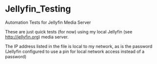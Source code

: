 # Jellyfin_Testing
Automation Tests for Jellyfin Media Server


These are just quick tests (for now) using my local Jellyfin (see http://jellyfin.org) media server. 

The IP address listed in the file is local to my network, as is the password (Jellyfin configured to use a pin for local network access instead of a password) 
